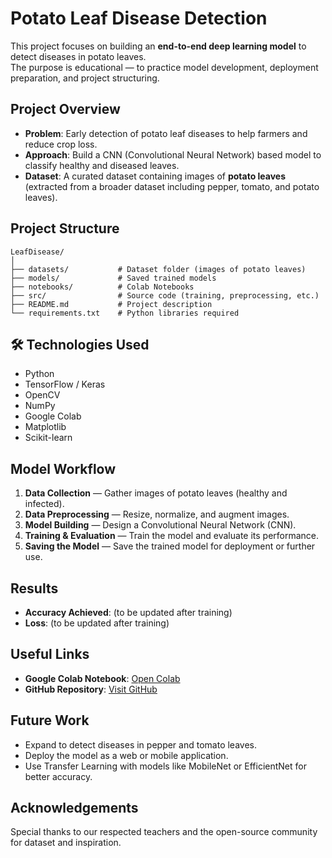 
#  Potato Leaf Disease Detection

This project focuses on building an **end-to-end deep learning model** to detect diseases in potato leaves.  
The purpose is educational — to practice model development, deployment preparation, and project structuring.

##  Project Overview
- **Problem**: Early detection of potato leaf diseases to help farmers and reduce crop loss.
- **Approach**: Build a CNN (Convolutional Neural Network) based model to classify healthy and diseased leaves.
- **Dataset**: A curated dataset containing images of **potato leaves** (extracted from a broader dataset including pepper, tomato, and potato leaves).

##  Project Structure
```
LeafDisease/
│
├── datasets/           # Dataset folder (images of potato leaves)
├── models/             # Saved trained models
├── notebooks/          # Colab Notebooks
├── src/                # Source code (training, preprocessing, etc.)
├── README.md           # Project description
└── requirements.txt    # Python libraries required
```

## 🛠️ Technologies Used
- Python
- TensorFlow / Keras
- OpenCV
- NumPy
- Google Colab
- Matplotlib
- Scikit-learn

## Model Workflow
1. **Data Collection** — Gather images of potato leaves (healthy and infected).
2. **Data Preprocessing** — Resize, normalize, and augment images.
3. **Model Building** — Design a Convolutional Neural Network (CNN).
4. **Training & Evaluation** — Train the model and evaluate its performance.
5. **Saving the Model** — Save the trained model for deployment or further use.

## Results
- **Accuracy Achieved**: (to be updated after training)
- **Loss**: (to be updated after training)

##  Useful Links
- **Google Colab Notebook**: [Open Colab](https://colab.research.google.com/drive/1YeEb6vqCUOw0Fn37sV_jCWi4zMNfDonj?usp=sharing)
- **GitHub Repository**: [Visit GitHub](https://github.com/tofayela142/LeafDisease)

##  Future Work
- Expand to detect diseases in pepper and tomato leaves.
- Deploy the model as a web or mobile application.
- Use Transfer Learning with models like MobileNet or EfficientNet for better accuracy.

##  Acknowledgements
Special thanks to our respected teachers and the open-source community for dataset and inspiration.
